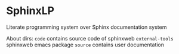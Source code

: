 # SphinxLP
Literate programming system over Sphinx documentation system

About dirs:
``code`` contains source code of sphinxweb
``external-tools`` sphinxweb emacs package
``source`` contains user documentation
